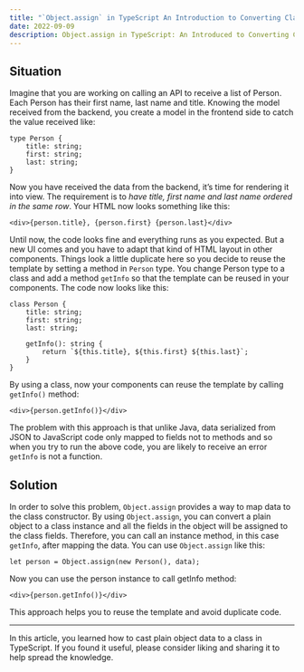 ```yaml
---
title: "`Object.assign` in TypeScript An Introduction to Converting Classes"
date: 2022-09-09
description: Object.assign in TypeScript: An Introduced to Converting Classes
---
```


## Situation
Imagine that you are working on calling an API to receive a list of Person. Each Person has their first name, last name and title. Knowing the model received from the backend, you create a model in the frontend side to catch the value received like:
```
type Person {
	title: string;
	first: string;
	last: string;
}
```

Now you have received the data from the backend, it’s time for rendering it into view. The requirement is to _have title, first name and last name ordered in the same row_. Your HTML now looks something like this:

```
<div>{person.title}, {person.first} {person.last}</div>
```

Until now, the code looks fine and everything runs as you expected. But a new UI comes and you have to adapt that kind of HTML layout in other components. Things look a little duplicate here so you decide to reuse the template by setting a method in `Person` type. You change Person type to a class and add a method `getInfo` so that the template can be reused in your components. The code now looks like this:

```
class Person {
	title: string;
	first: string;
	last: string;

	getInfo(): string {
		return `${this.title}, ${this.first} ${this.last}`;
	}
}
```

By using a class, now your components can reuse the template by calling `getInfo()` method:

```
<div>{person.getInfo()}</div>
```

The problem with this approach is that unlike Java, data serialized from JSON to JavaScript code only mapped to fields not to methods and so when you try to run the above code, you are likely to receive an error `getInfo` is not a function.

## Solution
In order to solve this problem, `Object.assign` provides a way to map data to the class constructor. By using `Object.assign`, you can convert a plain object to a class instance and all the fields in the object will be assigned to the class fields. Therefore, you can call an instance method, in this case `getInfo`, after mapping the data. You can use `Object.assign` like this:

```
let person = Object.assign(new Person(), data);
```

Now you can use the person instance to call getInfo method:

```
<div>{person.getInfo()}</div>
```

This approach helps you to reuse the template and avoid duplicate code.

---
In this article, you learned how to cast plain object data to a class in TypeScript. If you found it useful, please consider liking and sharing it to help spread the knowledge.
